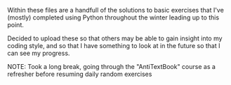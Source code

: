 Within these files are a handfull of the solutions to basic 
exercises that I've  (mostly) completed using Python 
throughout the winter leading up to this point. 

Decided to upload these so that others may be able to gain insight 
into my coding style, and so that I have something to look at in the 
future so that I can see my progress.

NOTE: 
Took a long break, going through the "AntiTextBook" course as a refresher before resuming daily random exercises
